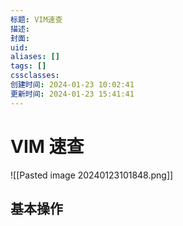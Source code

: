 ```yaml
---
标题: VIM速查
描述:
封面:
uid:
aliases: []
tags: []
cssclasses:
创建时间: 2024-01-23 10:02:41
更新时间: 2024-01-23 15:41:41
---
```


# VIM 速查

![[Pasted image 20240123101848.png]]

## 基本操作
